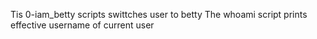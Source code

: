 Tis 0-iam_betty scripts swittches user to betty
The whoami script prints effective username of current user
